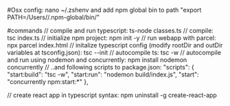 #Osx config:
nano ~/.zshenv
and add npm global bin to path "export PATH=/Users/<user>/.npm-global/bin/"

#commands
// compile and run typescript:
ts-node classes.ts
// compile:
tsc index.ts
// initialize npm project:
npm init -y
// run webapp with parcel:
npx parcel index.html
// initalize typescript config (modify rootDir and outDir variables at tsconfig.json):
tsc --init
// autocompile ts:
tsc -w
// autocompile and run using nodemon and concurrently:
npm install nodemon concurrently
// ..and following scripts to package.json:
  "scripts": {
    "start:build": "tsc -w",
    "start:run": "nodemon build/index.js",
    "start": "concurrently npm:start:*"
  },

// create react app in typescript syntax:
npm uninstall -g create-react-app
